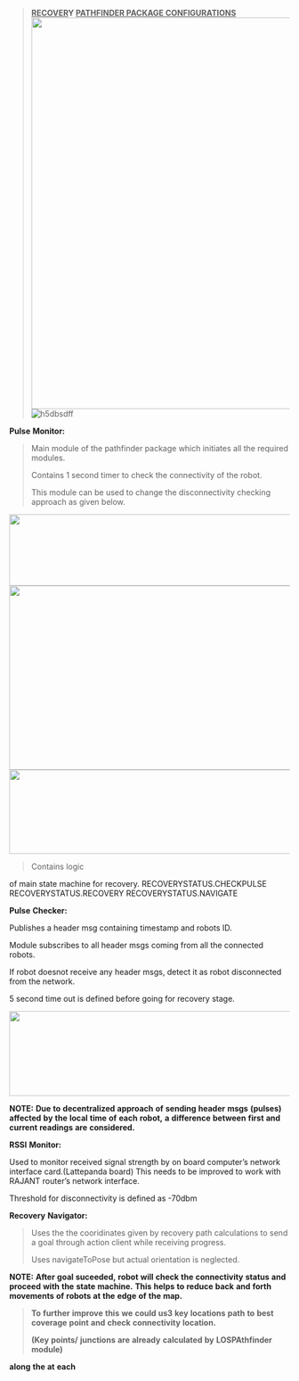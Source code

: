 > **<u>RECOVER</u>Y <u>PATHFINDER PACKAGE
> CONFIGURATIONS</u>**<img src="./h5dbsdff.png"
> style="width:6.69305in;height:7.31319in" />
![h5dbsdff](https://github.com/sithija-vihanga/LOS-Pathfinder/assets/116638289/99256776-d301-41b8-b242-1e63d4712e08)

**Pulse** **Monitor:**

> Main module of the pathfinder package which initiates all the required
> modules.
>
> Contains 1 second timer to check the connectivity of the robot.
>
> This module can be used to change the disconnectivity checking
> approach as given below.

<img src="./jbv4ellm.png"
style="width:8.01875in;height:1.33542in" /><img src="./vfpmhjyn.png"
style="width:7.44306in;height:3.42986in" /><img src="./2wqbganq.png"
style="width:7.325in;height:1.57708in" />

> Contains logic

of main state machine for recovery. RECOVERYSTATUS.CHECKPULSE
RECOVERYSTATUS.RECOVERY RECOVERYSTATUS.NAVIGATE

**Pulse** **Checker:**

Publishes a header msg containing timestamp and robots ID.

Module subscribes to all header msgs coming from all the connected
robots.

If robot doesnot receive any header msgs, detect it as robot
disconnected from the network.

5 second time out is defined before going for recovery stage.

<img src="./yvknahnr.png"
style="width:7.33472in;height:1.57986in" />

**NOTE:** **Due** **to** **decentralized** **approach** **of**
**sending** **header** **msgs** **(pulses)** **affected** **by** **the**
**local** **time** **of** **each** **robot,** **a** **difference**
**between** **first** **and** **current** **readings** **are**
**considered.**

**RSSI** **Monitor:**

Used to monitor received signal strength by on board computer’s network
interface card.(Lattepanda board) This needs to be improved to work with
RAJANT router’s network interface.

Threshold for disconnectivity is defined as -70dbm

**Recovery** **Navigator:**

> Uses the the cooridinates given by recovery path calculations to send
> a goal through action client while receiving progress.
>
> Uses navigateToPose but actual orientation is neglected.

**NOTE:** **After** **goal** **suceeded,** **robot** **will** **check**
**the** **connectivity** **status** **and** **proceed** **with** **the**
**state** **machine.** **This** **helps** **to** **reduce** **back**
**and** **forth** **movements** **of** **robots** **at** **the**
**edge** **of** **the** **map.**

> **To** **further** **improve** **this** **we** **could** **us3**
> **key** **locations** **path** **to** **best** **coverage** **point**
> **and** **check** **connectivity** **location.**
>
> **(Key** **points/** **junctions** **are** **already** **calculated**
> **by** **LOSPAthfinder** **module)**

**along** **the** **at** **each**
